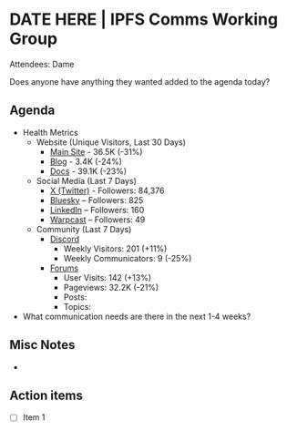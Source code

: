 # DATE HERE | IPFS Comms Working Group
Attendees: Dame

Does anyone have anything they wanted added to the agenda today?

## Agenda

- Health Metrics
  - Website (Unique Visitors, Last 30 Days)
    - [Main Site](https://plausible.io/ipfs.tech) - 36.5K (-31%)
    - [Blog](https://plausible.io/blog.ipfs.tech) - 3.4K (-24%)
    - [Docs](https://plausible.io/docs.ipfs.tech) - 39.1K (-23%)
  - Social Media (Last 7 Days)
    - [X (Twitter)](https://twitter.com/IPFS) - Followers: 84,376
    - [Bluesky](https://bsky.app/profile/ipfs.tech) – Followers: 825
    - [LinkedIn](https://www.linkedin.com/company/ipfstech/) – Followers: 160
    - [Warpcast](https://warpcast.com/ipfs) – Followers: 49
  - Community (Last 7 Days)
    - [Discord](https://discord.gg/vj7qWuAyHY)
      - Weekly Visitors: 201 (+11%)
      - Weekly Communicators: 9 (-25%)
    - [Forums](https://discuss.ipfs.tech/admin?period=weekly)
      - User Visits: 142 (+13%)
      - Pageviews: 32.2K (-21%)
      - Posts:
      - Topics: 
- What communication needs are there in the next 1-4 weeks?

## Misc Notes
- 

## Action items
- [ ] Item 1

